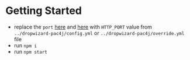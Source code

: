 # Getting Started

- replace the `port` [here]() and [here]() with `HTTP_PORT` value from `../dropwizard-pac4j/config.yml` or `../dropwizard-pac4j/override.yml` file 
- run `npm i`
- run `npm start`
